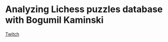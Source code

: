 # Analyzing Lichess puzzles database with Bogumil Kaminski

[Twitch](https://www.twitch.tv/videos/1483158232)
